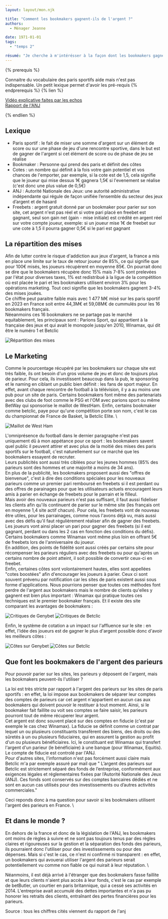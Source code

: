 ```yaml
---
layout: layout/mon.njk

title: "Comment les bookmakers gagnent-ils de l'argent ?"
authors:
  - Ménager Jeanne

date: 1971-01-01
tags: 
  - "temps 2"

résumé: "Je cherche à m'intérésser à la façon dont les bookmakers gagnent de l'argent et à savoir ce qu'ils font de l'argent des utilisateurs sur leur site"
---
```


{% prerequis %}

Connaitre du vocabulaire des paris sportifs aide mais n'est pas indispensable. Un petit lexique permet d'avoir les pré-requis
{% endprerequis %}
{% lien %}

[Vidéo explicative faites par les echos](https://www.lesechos.fr/industrie-services/services-conseils/video-paris-sportifs-en-ligne-qui-sont-les-vrais-gagnants-2100540#:~:text=Fixé%20par%20l'Etat%20à,de%20profit%20pour%20l'opérateur.) \
[Rapport de l'ANJ](https://anj.fr/sites/default/files/2024-04/2023_Rapport_Economique.pdf)

{% endlien %}

## Lexique 
- Paris sportif : le fait de miser une somme d'argent sur un élément de score ou sur une phase de jeu d'une rencontre sportive, dans le but est de gagner de l'argent si cet élément de score ou de phase de jeu se réalise
- Bookmaker : Personne qui prend des paris et définit des côtes
- Cotes : un nombre qui définit à la fois votre gain potentiel et vos chances de l'emporter, par exemple, si la cote est de 1,5, cela signifie que le joueur qui mise dessus 1€ gagnera 1,5€ si l'evenement se réalise (c'est donc une plus value de 0,5€)
- ANJ : Autorité Nationale des Jeux: une autorité administrative indépendante qui régule de façon unifiée l’ensemble du secteur des jeux d’argent et de hasard
- Freebets : argent gratuit donné par un bookmaker pour parier sur son site, cet argent n'est pas réel et si votre pari placé en freebet est gagnant, seul son gain net (gain - mise initiale) est crédité en argent réel sur votre compte joueur, exemple: si un joueur mise 1€ de freebet sur une cote à 1,5 il pourra gagner 0,5€ si le pari est gagnant

## La répartition des mises

Afin de lutter contre le risque d'addiction aux jeux d'argent, la france a mis en place une limite sur le taux de retour joueur de 85%, ce qui signifie que pour 100€ misés, les joueurs récupèrent en moyenne 85€. On pourrait donc se dire que le bookmakers récupère donc 15% mais 7-8% sont prelevées par l'état pour diverses taxes, 1% est redistribué à la ligue de la compétition où est placée le pari et les bookmakers utilisent environ 3% pour les opérations marketing. Tout ceci signifie que les bookmakers gagnent 3-4% des mises jouées. \
Ce chiffre peut paraitre faible mais avec 1 477 M€ misé sur les paris sportif en 2023 en France soit entre 44,3M€ et 59,08M€ de cummulés pour les 16 bookmakers français. \
Néeanmoins ces 16 bookmakers ne se partage pas le marché equitablement, les principaux sont : Parions Sport, qui appartient à la française des jeux et qui avait le monopole jusqu'en 2010, Winamax, qui dit être le numéro 1 et Betclic

![Répartition des mises](./repartition_mises.png)

## Le Marketing

Comme le pourcentage récupéré par les bookmakers sur chaque site est très faible, ils ont besoin d'un gros volume de jeu et donc de toujours plus de parieur. Pour cela, ils investissent beaucoup dans la pub, le sponsoring et le naming en ciblant un public bien définit : les fans de sport majeur. En effet, avant chaque rencontre de football à la télévision, il y a au moins une pub pour un site de paris. Certains bookmakers font même des partenariats avec des clubs de foot comme le PSG et l'OM avec parions sport ou même BetWay qui sponsorise le maillot de WestHam. Enfin, certains bookmaker comme betclic, paye pour qu'une compétition porte son nom, c'est le cas du championnat de France de Basket, la Betclic Elite. \

![Maillot de West Ham](./Maillot-West-Ham-United-2024-2025-domicile.webp)

L'omniprésence du football dans le dernier paragraphe n'est pas uniquement dû à mon appétance pour ce sport : les bookmakers savent quel public il peuvent attirer et avec plus de la moitié des mises des paris sportifs sur le football, c'est naturellement sur ce marché que les bookmakers essayent de recruter. \
Leurs publicités sont aussi très ciblées pour les jeunes hommes (85% des parieurs sont des hommes et une majorité a moins de 34 ans). \
En plus de la publicité, les bookmakers proposent aussi des "offres de bienvenue", c'est à dire des conditions spéciales pour les nouveaux parieurs comme un premier pari remboursé en freebets si il est perdant ou des offres de parainages pour que les utilisateurs actuels encouragent leurs amis à parier en échange de freebets pour le parrain et le filleul. \
Mais avoir des nouveaux parieurs n'est pas suffisant, il faut aussi fideliser les clients afin qu'ils continuent de parier sur le même site (les français ont en moyenne 1,4 site actif chacun). Pour cela, les freebets vont de nouveau être utiles, pour les parrainages, comme nous l'avons déjà vu, mais aussi avec des défis qu'il faut régulièrement réaliser afin de gagner des freebets. Les joueurs vont ainsi placer un pari pour gagner des freebets (si il est gagnant, perdant ou dans les 2 cas en fonction des conditions du défis). Certains bookmakers comme Winamax vont même plus loin en offrant 5€ de freebets lors de l'anniversaire du joueur. \
En addition, des points de fidélité sont aussi créés par certains site pour récompenser les parieurs réguliers avec des freebets ou pour qu'après un certains nombre de point atteint, il soit possible de convertir ceux-ci en freebet. \
Enfin, certaines côtes sont volontairement hautes, elles sont appellées "cotes boostées" afin d'encourager les joueurs à parier. Ceux ci sont souvent prévenu par notification car les sites de paris existent aussi sous forme d'applications.
Nous pourrions penser que toutes ces méthodes font perdre de l'argent aux bookmakers mais le nombre de clients qu'elles y gagnent est bien plus important : Winamax qui pratique toutes ces techniques est le premier bookmaker français. Et il existe des site comparant les avantages de bookmakers : 

![Critiques de Genybet](./GenyBet.png)
![Critiques de Betclic](./Betclic.png)


Enfin, le système de cotation a un impact sur l'affluence sur le site : en effet, l'idée des joueurs est de gagner le plus d'argent possible donc d'avoir les meilleurs côtes : 

![Côtes sur Genybet](./Cotes_GenyBEt.png)
![Côtes sur Betclic](./cotes_betclic.png)

## Que font les bookmakers de l'argent des parieurs

Pour pouvoir parier sur les sites, les parieurs y déposent de l'argent, mais les bookmakers peuvent-ils l'utiliser ? 

La loi est très stricte par rapport à l'argent des parieurs sur les sites de paris sportifs : en effet, la loi impose aux bookmakers de séparer leur comptes des comptes de parieurs car cet argent n'appartient en aucun cas aux bookmakers qui doivent pouvoir le restituer à tout moment. Ainsi, si le bookmaker fait faillite ou voit ses comptes se faire saisir, les parieurs pourront tout de même récuperer leur argent. \
Cet argent est donc souvent placé sur des comptes en fiducie (c'est par exemple le cas chez Winamax). 
La fiducie se définit comme un contrat par lequel un ou plusieurs constituants transfèrent des biens, des droits ou des sûretés à un ou plusieurs fiduciaires, qui en assurent la gestion au profit d'un ou plusieurs bénéficiaires. Ici, le constituant est Winamax qui transfert l'argent d'un parieur (le bénéficiaire) à une banque (pour Winamax, Equitis). Le compte de fiducie est controlé par l'ANJ. \
Pour d'autres sites, l'information n'est pas forcément aussi claire mais Betclic m'a par exemple assuré par mail que " L’argent des parieurs sur Betclic est strictement séparé des fonds de l’entreprise, conformément aux exigences légales et réglementaires fixées par l’Autorité Nationale des Jeux (ANJ). Ces fonds sont conservés sur des comptes bancaires dédiés et ne sont en aucun cas utilisés pour des investissements ou d’autres activités commerciales."

Ceci reponds donc à ma question pour savoir si les bookmakers utilisent l'argent des parieurs en France. \

## Et dans le monde ? 

En dehors de la france et donc de la législation de l'ANJ, les bookmakers ont moins de règles à suivre et ne sont pas toujours tenus par des règles claires et rigoureuses sur la gestion et la séparation des fonds des parieurs, ils pourraient donc l'utiliser pour des investissements ou pour des dépenses. Mais si c'est le cas, ce n'est ni confirmé ni transparent : en effet, un bookmakers qui avouerai utiliser l'argent des parieurs serait potentiellement vu comme non fiable ce qui nuirait à leur réputation. \

Néanmoins, il est déjà arrivé à l'étranger que des bookmakers fasse faillite et que leurs clients n'aient plus accès à leur fonds, c'est le cas par exemple de betButler, un courtier en paris britannique, qui a cessé ses activités en 2014. L'entreprise avait accumulé des dettes importantes et n'a pas pu honorer les retraits des clients, entraînant des pertes financières pour les parieurs.


Source : tous les chiffres cités viennent du rapport de l'anj


